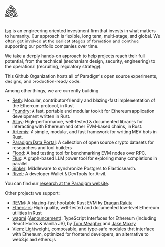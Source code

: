 <picture>
  <source media="(prefers-color-scheme: dark)" srcset="https://github.com/thesaltgroup/.github/blob/1c128a7b107fb21ebd59c7e779ea625e5ba80486/assets/logo.png">
  <img alt="paradigm logo" src="https://github.com/thesaltgroup/.github/blob/1c128a7b107fb21ebd59c7e779ea625e5ba80486/assets/logo.png" width="auto" height="40">
</picture>
<br/>
<br/>

[tsg](https://paradigm.xyz/) is an engineering oriented investment firm that invests in what matters to humanity. Our approach is flexible, long term, multi-stage, and global.
We often get involved at the earliest stages of formation and continue supporting our portfolio companies over time.

We take a deeply hands-on approach to help projects reach their full potential, from the technical (mechanism design, security, engineering) 
to the operational (recruiting, regulatory strategy).

This Github Organization hosts all of Paradigm's open source experiments, designs, and production-ready code.

Among other things, we are currently building:
* [Reth](https://github.com/paradigmxyz/reth): Modular, contributor-friendly and blazing-fast implementation of the Ethereum protocol, in Rust
* [Foundry](https://github.com/foundry-rs/foundry/): A fast, portable and modular toolkit for Ethereum application development written in Rust.
* [Alloy](https://github.com/alloy-rs/): High-performance, well-tested & documented libraries for interacting with Ethereum and other EVM-based chains, in Rust.
* [Artemis](https://github.com/paradigmxyz/artemis): A simple, modular, and fast framework for writing MEV bots in Rust.
* [Paradigm Data Portal](https://github.com/paradigmxyz/paradigm-data-portal): A collection of open source crypto datasets for researchers and tool builders
* [Flood](https://github.com/paradigmxyz/flood/): A load testing tool for benchmarking EVM nodes over RPC.
* [Flux](https://github.com/paradigmxyz/flux): A graph-based LLM power tool for exploring many completions in parallel.
* [Sinker](https://github.com/paradigmxyz/sinker): Middleware to synchronize Postgres to Elasticsearch.
* [Rivet](https://github.com/paradigmxyz/rivet): A developer Wallet & DevTools for Anvil.
  
You can find our [research at the Paradigm website](https://www.paradigm.xyz/writing).

Other projects we support:
* [REVM](https://github.com/bluealloy/revm/): A blazing-fast hookable Rust EVM by [Dragan Rakita](https://github.com/rakita)
* [Ethers-rs](https://github.com/gakonst/ethers-rs): High quality, well-tested and documented low-level Ethereum utilities in Rust
* [wagmi](https://wagmi.sh/) ([Announcement](https://www.paradigm.xyz/2022/11/paradigm-and-wagmi)): TypeScript Interfaces for Ethereum (including React Hooks & Vanilla JS), by [Tom Meagher](https://github.com/tmm/) and [Jake Moxey](https://github.com/jxom)
* [Viem](https://viem.sh): Lightweight, composable, and type-safe modules that interface with Ethereum, optimized for frontend developers, an alternative to web3.js and ethers.js